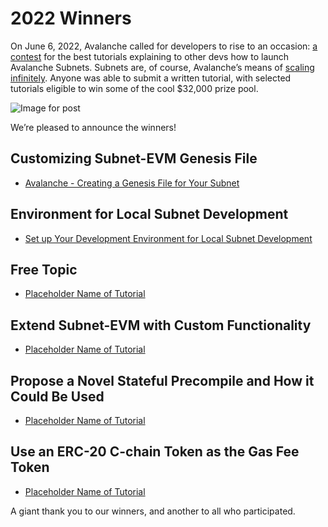 # 2022 Winners

On June 6, 2022, Avalanche called for developers to rise to an occasion: [a contest](https://medium.com/avalancheavax/avalanche-launches-subnet-tutorial-contest-with-32k-in-prizes-e8c81c731f2a) for the best tutorials explaining to other devs how to launch Avalanche Subnets. Subnets are, of course, Avalanche’s means of [scaling infinitely](https://medium.com/avalancheavax/its-time-infinitely-scale-with-subnets-ab7cc91efa7f). Anyone was able to submit a written tutorial, with selected tutorials eligible to win some of the cool $32,000 prize pool.

![Image for post](/img/tutorial-contest.png)

We’re pleased to announce the winners!

## Customizing Subnet-EVM Genesis File

- [Avalanche - Creating a Genesis File for Your Subnet](./2022/avax-subnet-customization/README.md)

## Environment for Local Subnet Development

- [Set up Your Development Environment for Local Subnet Development](./2022/local-subnet-development/README.md)

## Free Topic

- [Placeholder Name of Tutorial](./2022/entry_directory/README.md)

## Extend Subnet-EVM with Custom Functionality

- [Placeholder Name of Tutorial](./2022/entry_directory/README.md)

## Propose a Novel Stateful Precompile and How it Could Be Used

- [Placeholder Name of Tutorial](./2022/entry_directory/README.md)

## Use an ERC-20 C-chain Token as the Gas Fee Token

- [Placeholder Name of Tutorial](./2022/entry_directory/README.md)

A giant thank you to our winners, and another to all who participated.
